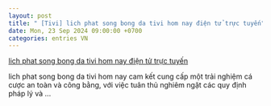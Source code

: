 ```yaml
---
layout: post
title: " [Tivi] lich phat song bong da tivi hom nay điện tử trực tuyến"
date: Mon, 23 Sep 2024 09:00:00 +0700
categories: entries VN
---
```

[lich phat song bong da tivi hom nay điện tử trực tuyến](https://vasep.com.vn/Xiazai/lich-phat-song-bong-da-tivi-hom-nay.phtml)

lich phat song bong da tivi hom nay cam kết cung cấp một trải nghiệm cá cược an toàn và công bằng, với việc tuân thủ nghiêm ngặt các quy định pháp lý và ...

